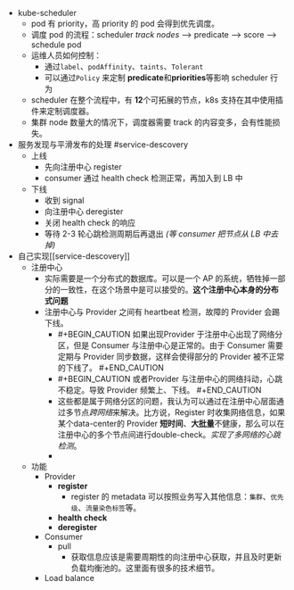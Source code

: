 - kube-scheduler
	- pod 有 priority，高 priority 的 pod 会得到优先调度。
	- 调度 pod 的流程：scheduler *track nodes* --> predicate  --> score --> schedule pod
	- 运维人员如何控制：
		- 通过`label`、`podAffinity`、`taints`、`Tolerant`
		- 可以通过`Policy` 来定制 **predicate**和**priorities**等影响 scheduler 行为
	- scheduler 在整个流程中，有 **12**个可拓展的节点，k8s 支持在其中使用插件来定制调度器。
	- 集群 node 数量大的情况下，调度器需要 track 的内容变多，会有性能损失。
- 服务发现与平滑发布的处理 #service-descovery
	- 上线
		- 先向注册中心 register
		- consumer 通过 health check 检测正常，再加入到 LB 中
	- 下线
		- 收到 signal
		- 向注册中心 deregister
		- 关闭 health check 的响应
		- 等待 2-3 轮心跳检测周期后再退出 *(等 consumer 把节点从 LB 中去掉)*
- 自己实现[[service-descovery]]
	- 注册中心
		- 实际需要是一个分布式的数据库。可以是一个 AP 的系统，牺牲掉一部分的一致性，在这个场景中是可以接受的。**这个注册中心本身的分布式问题**
		- 注册中心与 Provider 之间有 heartbeat 检测，故障的 Provider 会踢下线。
			- #+BEGIN_CAUTION
			  如果出现Provider 于注册中心出现了网络分区，但是 Consumer 与注册中心是正常的。由于 Consumer 需要定期与 Provider 同步数据，这样会使得部分的 Provider 被不正常的下线了。
			  #+END_CAUTION
			- #+BEGIN_CAUTION
			  或者Provider 与注册中心的网络抖动，心跳不稳定。导致 Provider 频繁上、下线。
			  #+END_CAUTION
			- 这些都是属于网络分区的问题，我认为可以通过在注册中心层面通过多节点*跨网络*来解决。比方说，Register 时收集网络信息，如果某个data-center的 Provider **短时间**、**大批量**不健康，那么可以在注册中心的多个节点间进行double-check。*实现了多网络的心跳检测*。
			-
	- 功能
		- Provider
			- **register**
				- register 的 metadata 可以按照业务写入其他信息：`集群`、`优先级`、`流量染色标签`等。
			- **health check**
			- **deregister**
		- Consumer
			- pull
				- 获取信息应该是需要周期性的向注册中心获取，并且及时更新负载均衡池的。这里面有很多的技术细节。
		- Load balance